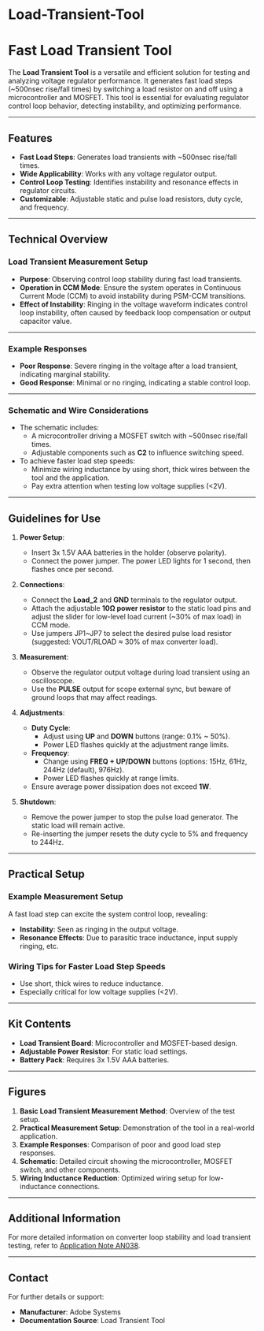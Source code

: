 # Load-Transient-Tool

# Fast Load Transient Tool

The **Load Transient Tool** is a versatile and efficient solution for testing and analyzing voltage regulator performance. It generates fast load steps (~500nsec rise/fall times) by switching a load resistor on and off using a microcontroller and MOSFET. This tool is essential for evaluating regulator control loop behavior, detecting instability, and optimizing performance.

---

## **Features**
- **Fast Load Steps**: Generates load transients with ~500nsec rise/fall times.
- **Wide Applicability**: Works with any voltage regulator output.
- **Control Loop Testing**: Identifies instability and resonance effects in regulator circuits.
- **Customizable**: Adjustable static and pulse load resistors, duty cycle, and frequency.

---

## **Technical Overview**

### **Load Transient Measurement Setup**
- **Purpose**: Observing control loop stability during fast load transients.
- **Operation in CCM Mode**: Ensure the system operates in Continuous Current Mode (CCM) to avoid instability during PSM-CCM transitions.
- **Effect of Instability**: Ringing in the voltage waveform indicates control loop instability, often caused by feedback loop compensation or output capacitor value.

---

### **Example Responses**
- **Poor Response**: Severe ringing in the voltage after a load transient, indicating marginal stability.
- **Good Response**: Minimal or no ringing, indicating a stable control loop.

---

### **Schematic and Wire Considerations**
- The schematic includes:
  - A microcontroller driving a MOSFET switch with ~500nsec rise/fall times.
  - Adjustable components such as **C2** to influence switching speed.
- To achieve faster load step speeds:
  - Minimize wiring inductance by using short, thick wires between the tool and the application.
  - Pay extra attention when testing low voltage supplies (<2V).

---

## **Guidelines for Use**

1. **Power Setup**:
   - Insert 3x 1.5V AAA batteries in the holder (observe polarity).
   - Connect the power jumper. The power LED lights for 1 second, then flashes once per second.

2. **Connections**:
   - Connect the **Load_2** and **GND** terminals to the regulator output.
   - Attach the adjustable **10Ω power resistor** to the static load pins and adjust the slider for low-level load current (~30% of max load) in CCM mode.
   - Use jumpers JP1~JP7 to select the desired pulse load resistor (suggested: VOUT/RLOAD ≈ 30% of max converter load).

3. **Measurement**:
   - Observe the regulator output voltage during load transient using an oscilloscope.
   - Use the **PULSE** output for scope external sync, but beware of ground loops that may affect readings.

4. **Adjustments**:
   - **Duty Cycle**:
     - Adjust using **UP** and **DOWN** buttons (range: 0.1% ~ 50%).
     - Power LED flashes quickly at the adjustment range limits.
   - **Frequency**:
     - Change using **FREQ + UP/DOWN** buttons (options: 15Hz, 61Hz, 244Hz (default), 976Hz).
     - Power LED flashes quickly at range limits.
   - Ensure average power dissipation does not exceed **1W**.

5. **Shutdown**:
   - Remove the power jumper to stop the pulse load generator. The static load will remain active.
   - Re-inserting the jumper resets the duty cycle to 5% and frequency to 244Hz.

---

## **Practical Setup**

### **Example Measurement Setup**
A fast load step can excite the system control loop, revealing:
- **Instability**: Seen as ringing in the output voltage.
- **Resonance Effects**: Due to parasitic trace inductance, input supply ringing, etc.

### **Wiring Tips for Faster Load Step Speeds**
- Use short, thick wires to reduce inductance.
- Especially critical for low voltage supplies (<2V).

---

## **Kit Contents**
- **Load Transient Board**: Microcontroller and MOSFET-based design.
- **Adjustable Power Resistor**: For static load settings.
- **Battery Pack**: Requires 3x 1.5V AAA batteries.

---

## **Figures**
1. **Basic Load Transient Measurement Method**: Overview of the test setup.
2. **Practical Measurement Setup**: Demonstration of the tool in a real-world application.
3. **Example Responses**: Comparison of poor and good load step responses.
4. **Schematic**: Detailed circuit showing the microcontroller, MOSFET switch, and other components.
5. **Wiring Inductance Reduction**: Optimized wiring setup for low-inductance connections.

---

## **Additional Information**
For more detailed information on converter loop stability and load transient testing, refer to [Application Note AN038](#).

---

## **Contact**
For further details or support:
- **Manufacturer**: Adobe Systems
- **Documentation Source**:   Load Transient Tool
